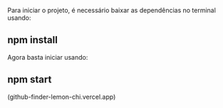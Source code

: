 Para iniciar o projeto, é necessário baixar as dependências no terminal usando:
## npm install
Agora basta iniciar usando:
## npm start 

(github-finder-lemon-chi.vercel.app)
